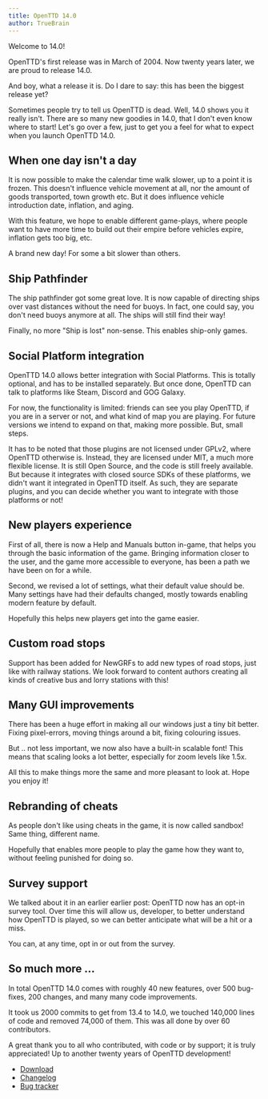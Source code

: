 ```yaml
---
title: OpenTTD 14.0
author: TrueBrain
---
```


Welcome to 14.0!

OpenTTD's first release was in March of 2004.
Now twenty years later, we are proud to release 14.0.

And boy, what a release it is.
Do I dare to say: this has been the biggest release yet?

Sometimes people try to tell us OpenTTD is dead.
Well, 14.0 shows you it really isn't.
There are so many new goodies in 14.0, that I don't even know where to start!
Let's go over a few, just to get you a feel for what to expect when you launch OpenTTD 14.0.

## When one day isn't a day

It is now possible to make the calendar time walk slower, up to a point it is frozen.
This doesn't influence vehicle movement at all, nor the amount of goods transported, town growth etc.
But it does influence vehicle introduction date, inflation, and aging.

With this feature, we hope to enable different game-plays, where people want to have more time to build out their empire before vehicles expire, inflation gets too big, etc.

A brand new day!
For some a bit slower than others.

## Ship Pathfinder

The ship pathfinder got some great love.
It is now capable of directing ships over vast distances without the need for buoys.
In fact, one could say, you don't need buoys anymore at all.
The ships will still find their way!

Finally, no more "Ship is lost" non-sense.
This enables ship-only games.

## Social Platform integration

OpenTTD 14.0 allows better integration with Social Platforms.
This is totally optional, and has to be installed separately.
But once done, OpenTTD can talk to platforms like Steam, Discord and GOG Galaxy.

For now, the functionality is limited: friends can see you play OpenTTD, if you are in a server or not, and what kind of map you are playing.
For future versions we intend to expand on that, making more possible.
But, small steps.

It has to be noted that those plugins are not licensed under GPLv2, where OpenTTD otherwise is.
Instead, they are licensed under MIT, a much more flexible license.
It is still Open Source, and the code is still freely available.
But because it integrates with closed source SDKs of these platforms, we didn't want it integrated in OpenTTD itself.
As such, they are separate plugins, and you can decide whether you want to integrate with those platforms or not!

## New players experience

First of all, there is now a Help and Manuals button in-game, that helps you through the basic information of the game.
Bringing information closer to the user, and the game more accessible to everyone, has been a path we have been on for a while.

Second, we revised a lot of settings, what their default value should be.
Many settings have had their defaults changed, mostly towards enabling modern feature by default.

Hopefully this helps new players get into the game easier.

## Custom road stops

Support has been added for NewGRFs to add new types of road stops, just like with railway stations. 
We look forward to content authors creating all kinds of creative bus and lorry stations with this!

## Many GUI improvements

There has been a huge effort in making all our windows just a tiny bit better.
Fixing pixel-errors, moving things around a bit, fixing colouring issues.

But .. not less important, we now also have a built-in scalable font!
This means that scaling looks a lot better, especially for zoom levels like 1.5x.

All this to make things more the same and more pleasant to look at.
Hope you enjoy it!

## Rebranding of cheats

As people don't like using cheats in the game, it is now called sandbox!
Same thing, different name.

Hopefully that enables more people to play the game how they want to, without feeling punished for doing so.

## Survey support

We talked about it in an earlier earlier post: OpenTTD now has an opt-in survey tool.
Over time this will allow us, developer, to better understand how OpenTTD is played, so we can better anticipate what will be a hit or a miss.

You can, at any time, opt in or out from the survey.

## So much more ...

In total OpenTTD 14.0 comes with roughly 40 new features, over 500 bug-fixes, 200 changes, and many many code improvements.

It took us 2000 commits to get from 13.4 to 14.0, we touched 140,000 lines of code and removed 74,000 of them.
This was all done by over 60 contributors.

A great thank you to all who contributed, with code or by support; it is truly appreciated!
Up to another twenty years of OpenTTD development!


* [Download](https://www.openttd.org/downloads/openttd-releases/latest.html)
* [Changelog](https://cdn.openttd.org/openttd-releases/14.0/changelog.txt)
* [Bug tracker](https://github.com/OpenTTD/OpenTTD/issues)
